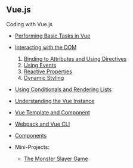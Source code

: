 Vue.js
-------

Coding with Vue.js

- [Performing Basic Tasks in Vue](script.js)

- [Interacting with the DOM](/InteractWithDOM)
  1. [Binding to Attributes and Using Directives](/InteractWithDOM/AttrBindingAndDirectives.js) 
  2. [Using Events](/InteractWithDOM/Events.js)
  3. [Reactive Properties](/InteractWithDOM/ReactiveProperty.js)
  4. [Dynamic Styling](/InteractWithDOM/DynamicStyling.js)

- [Using Conditionals and Rendering Lists](/ConditionalsLists/CondnAndLists.js)
- [Understanding the Vue Instance](/VueInstance/VueInstLifeCycle.js) 
- [Vue Template and Component](/VueInstance/template.js)
- [Webpack and Vue CLI](/vue-cli)
- [Components](/Components)

- Mini-Projects:
	- [The Monster Slayer Game](/Monster)
